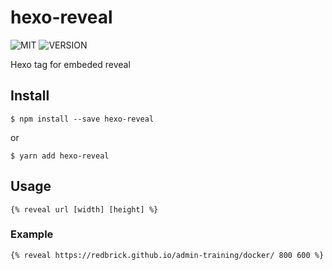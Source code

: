 # hexo-reveal
![MIT](https://img.shields.io/npm/l/express.svg)
![VERSION](https://img.shields.io/badge/version-1.0.3-green.svg)

Hexo tag for embeded reveal

## Install

```
$ npm install --save hexo-reveal
```
or
```
$ yarn add hexo-reveal
```

## Usage

```
{% reveal url [width] [height] %}
```

### Example
```
{% reveal https://redbrick.github.io/admin-training/docker/ 800 600 %}
```

